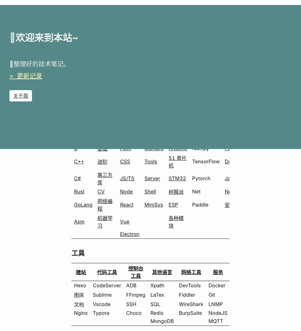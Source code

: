 <!--
title: 小fのNote
layout: IndexLayout
visible: true
-->

<style>
  .markdown {
    padding: 0 20px;
  }
  .jumbotron {
    position: absolute;
    background-color: #588;
    top: 56px;
    left: 0;
    right: 0;
    padding-top: 80px;
    min-height: 380px;
    color: #eee;
  }
  .jumbotron-block {
    min-height: 400px;
  }
  .jumbotron-warpper {
    max-width: 1200px;
    padding: 0 30px;
    margin: 0 auto;
  }
  .jumbotron-title {
    font-size: 30px;
    font-weight: bold;
    padding-bottom: 20px;
  }
  .jumbotron-des {
    font-size: 1.25rem;
    line-height: 1.5;
    font-weight: 300;
    margin-bottom: 30px;
    font-family: -apple-system, BlinkMacSystemFont, "Segoe UI", Roboto, "Helvetica Neue", Arial, sans-serif, "Apple Color Emoji", "Segoe UI Emoji", "Segoe UI Symbol";
  }
  .jumbotron .jumbotron-btn {
    display: inline-block;
    color: #333;
    font-weight: 500;
    text-align: center;
    white-space: nowrap;
    vertical-align: middle;
    user-select: none;
    background-color: #fff;
    padding: .375rem .75rem;
    font-size: 1rem;
    line-height: 1.5;
    border-radius: .25rem;
    transition: color .15s ease-in-out, background-color .15s ease-in-out, border-color .15s ease-in-out, box-shadow .15s ease-in-out;
  }
  .jumbotron-btn:hover {
    background-color: #bbb;
    color: #333;
  }
  .jumbotron-btn:focus {
    outline: 0;
    box-shadow: 0 0 0 0.2rem rgba(255, 255, 255, 0.25);
  }
  .pre {
    font-family:monospace;
    margin-top: 8px;
  }
  #active {
    color: #ffffb8;
  }
</style>
<div class="jumbotron">
  <div class="jumbotron-warpper">
    <div class="jumbotron-title">🚄欢迎来到本站~</div>
    <div class="jumbotron-des">
      <br />
      🛴整理好的技术笔记。
      <br/> 
      <div class="pre"> 
      <a id="active" href="https://github.com/fzf404/Tech_Note/commits/master">>&emsp;更新记录</a>
      </div>
    </div>
    <a class="jumbotron-btn" href="http://www.fzf404.top/">关于我</a>
  </div>
</div>
<div class="jumbotron-block"> </div>

| [PL](#/Lang)        | [Python](#/Python)             | [前端](#/Web)                  | [Linux](#/Command/Linux)           | [硬件](#/HardWare)             | [深度学习](#/DeepLearn) | 其他                               |
| ------------------- | ------------------------------ | :----------------------------- | ---------------------------------- | ------------------------------ | ----------------------- | ---------------------------------- |
| [C](#/Lang/C)       | [基础](#/Python/1.Basic)       | [Html](#/Web/1-HTML)           | [Manjaro](#/Command/Linux/Manjaro) | [Arduino](#/HardWare/Arduino)  | Numpy                   | [PowerShell](#/Command/PowerShell) |
| [C++](#/Lang)       | [进阶](#/Python/2.Advance)     | [CSS](#/Web/2-CSS)             | [Tools](#/Command/Linux/Tools)     | [51 单片机](#/HardWare/51MCU)  | TensorFlow              | [Dos](#/Command/Dos)               |
| [C#](#/Lang/CSharp) | [第三方库](#/Python/3.Package) | [JS/TS](#/Web/3-JS)            | [Server](#/Command/Server)         | [STM32](#/HardWare/STM32)      | Pytorch                 | [Java](#/Lang/Java)                |
| [Rust](#/Lang/Rust) | [CV](#/Python/7.Vision)        | [Node](#/Frame/2-Node)         | [Shell](#/Command/Linux)           | [树莓派](#/HardWare/Raspberry) | Net                     | [Nest](#/Frame/7-NestJS)           |
| [GoLang](#/Golang)  | [网络编程](#/Python/6.Network) | [React](#/Frame/3-React)       | [MiniSys](#/Lang/Assem)            | [ESP](#/HardWare/Esp8266)      | Paddle                  | [安全](#/Security)                 |
| [Asm](#/Lang/Assem) | [机器学习](#/DeepLearn)        | [Vue](#/Frame/4-Vue)           |                                    | [各种模块](#/HardWare/EleMod)  |                         |                                    |
|                     |                                | [Electron](#/Frame/5-Electron) |                                    |                                |                         |                                    |

## 工具

| [建站](#/Others/Blog) | [代码工具](#/Tools/Code) | [控制台工具](#/Tools/Console) | [其他语言](#/Others/Language) | [网络工具](#/Tools/Network) | [服务](#/Command/Server) | [Linux](#/Command/Linux) |
| --------------------- | ------------------------ | ----------------------------- | ----------------------------- | --------------------------- | ------------------------ | ------------------------ |
| Hexo                  | CodeServer               | ADB                           | Xpath                         | DevTools                    | Docker                   | [推荐](#/Tools/Shell)    |
| 图床                  | Sublime                  | FFmpeg                        | LaTex                         | Fiddler                     | Git                      | zsh                      |
| 文档                  | Vscode                   | SSH                           | SQL                           | WireShark                   | LNMP                     | vim                      |
| Nginx                 | Typora                   | Choco                         | Redis                         | BurpSuite                   | NodeJS                   | ranger                   |
|                       |                          |                               | MongoDB                       |                             | MQTT                     | i3wm                     |
